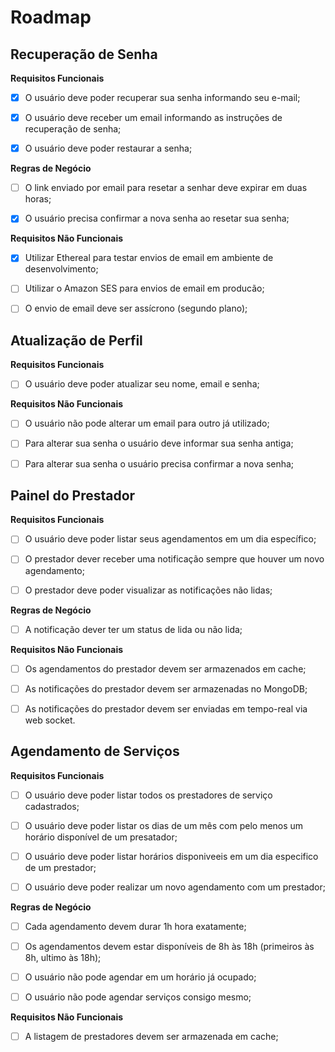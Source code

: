 # Roadmap

## Recuperação de Senha

**Requisitos Funcionais**

- [x] O usuário deve poder recuperar sua senha informando seu e-mail;

- [x] O usuário deve receber um email informando as instruções de recuperação de senha;

- [x] O usuário deve poder restaurar a senha;

**Regras de Negócio**

- [ ] O link enviado por email para resetar a senhar deve expirar em duas horas;

- [x] O usuário precisa confirmar a nova senha ao resetar sua senha;

**Requisitos Não Funcionais**

- [x] Utilizar Ethereal para testar envios de email em ambiente de desenvolvimento;

- [ ] Utilizar o Amazon SES para envios de email em producão;

- [ ] O envio de email deve ser assícrono (segundo plano);



## Atualização de Perfil

**Requisitos Funcionais**

- [ ] O usuário deve poder atualizar seu nome, email e senha;

**Requisitos Não Funcionais**

- [ ] O usuário não pode alterar um email para outro já utilizado;

- [ ] Para alterar sua senha o usuário deve informar sua senha antiga;

- [ ] Para alterar sua senha o usuário precisa confirmar a nova senha;



## Painel do Prestador

**Requisitos Funcionais**

- [ ] O usuário deve poder listar seus agendamentos em um dia específico;

- [ ] O prestador dever receber uma notificação sempre que houver um novo agendamento;

- [ ] O prestador deve poder visualizar as notificações não lidas;

**Regras de Negócio**

- [ ] A notificação dever ter um status de lida ou não lida;

**Requisitos Não Funcionais**

- [ ] Os agendamentos do prestador devem ser armazenados em cache;

- [ ] As notificações do prestador devem ser armazenadas no MongoDB;

- [ ] As notificações do prestador devem ser enviadas em tempo-real via web socket.



## Agendamento de Serviços

**Requisitos Funcionais**

- [ ] O usuário deve poder listar todos os prestadores de serviço cadastrados;

- [ ] O usuário deve poder listar os dias de um mês com pelo menos um horário disponível de um presatador;

- [ ] O usuário deve poder listar horários disponiveeis em um dia especifico de um prestador;

- [ ] O usuário deve poder realizar um novo agendamento com um prestador;

**Regras de Negócio**

- [ ] Cada agendamento devem durar 1h hora exatamente;

- [ ] Os agendamentos devem estar disponíveis de 8h às 18h (primeiros às 8h, ultimo às 18h);

- [ ] O usuário não pode agendar em um horário já ocupado;

- [ ] O usuário não pode agendar serviços consigo mesmo;

**Requisitos Não Funcionais**

- [ ] A listagem de prestadores devem ser armazenada em cache;

